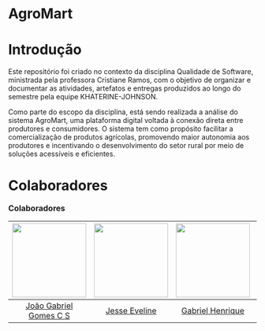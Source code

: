 # AgroMart
# Introdução 

Este repositório foi criado no contexto da disciplina Qualidade de Software, ministrada pela professora Cristiane Ramos, com o objetivo de organizar e documentar as atividades, artefatos e entregas produzidos ao longo do semestre pela equipe KHATERINE-JOHNSON.

Como parte do escopo da disciplina, está sendo realizada a análise do sistema AgroMart, uma plataforma digital voltada à conexão direta entre produtores e consumidores. O sistema tem como propósito facilitar a comercialização de produtos agrícolas, promovendo maior autonomia aos produtores e incentivando o desenvolvimento do setor rural por meio de soluções acessíveis e eficientes.

# Colaboradores
<font size="3"><p style="text-align: left">**Colaboradores**</p></font>

| <img src="https://github.com/xgomesx" width="150px" > | <img src="https://github.com/xzxjesse.png" width="150px"> | <img src="https://github.com/gabrielhrlima.png" width="150px"> | <img src="https://github.com/PedroGusta.png" width="150px"> | <img src="https://github.com/Ruan-Carvalho.png" width="150px"> | <img src="https://github.com/mathonaut" width="150px"> |
| :-------------------------------------------------------: | :-------------------------------------------------------: | :----------------------------------------------------------: | :-------------------------------------------------------------: | :------------------------------------------------------------: | :------------------------------------------------------------: |
|      [João Gabriel Gomes C S ](https://github.com/xgomesx)      |       [Jesse Eveline](https://github.com/xzxjesse)        |      [Gabriel Henrique](https://github.com/gabrielhrlima)      |       [Pedro Gustavo](https://github.com/PedroGusta)       |       [Ruan Carvalho](https://github.com/Ruan-Carvalho)        |       [Matheus henrique](https://github.com/mathonaut)        |
